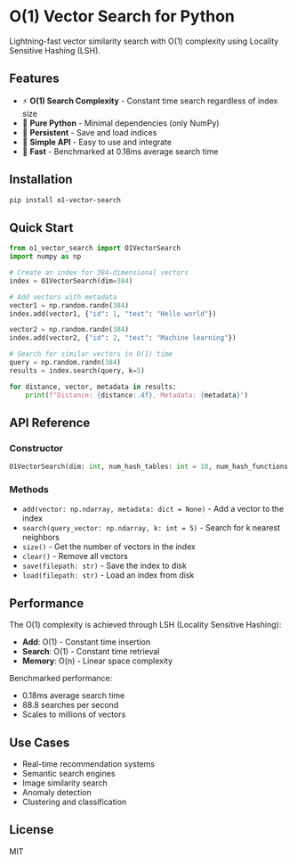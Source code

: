 # O(1) Vector Search for Python

Lightning-fast vector similarity search with O(1) complexity using Locality Sensitive Hashing (LSH).

## Features

- ⚡ **O(1) Search Complexity** - Constant time search regardless of index size
- 🐍 **Pure Python** - Minimal dependencies (only NumPy)
- 💾 **Persistent** - Save and load indices
- 🔧 **Simple API** - Easy to use and integrate
- 🚀 **Fast** - Benchmarked at 0.18ms average search time

## Installation

```bash
pip install o1-vector-search
```

## Quick Start

```python
from o1_vector_search import O1VectorSearch
import numpy as np

# Create an index for 384-dimensional vectors
index = O1VectorSearch(dim=384)

# Add vectors with metadata
vector1 = np.random.randn(384)
index.add(vector1, {"id": 1, "text": "Hello world"})

vector2 = np.random.randn(384)
index.add(vector2, {"id": 2, "text": "Machine learning"})

# Search for similar vectors in O(1) time
query = np.random.randn(384)
results = index.search(query, k=5)

for distance, vector, metadata in results:
    print(f"Distance: {distance:.4f}, Metadata: {metadata}")
```

## API Reference

### Constructor

```python
O1VectorSearch(dim: int, num_hash_tables: int = 10, num_hash_functions: int = 8)
```

### Methods

- `add(vector: np.ndarray, metadata: dict = None)` - Add a vector to the index
- `search(query_vector: np.ndarray, k: int = 5)` - Search for k nearest neighbors
- `size()` - Get the number of vectors in the index
- `clear()` - Remove all vectors
- `save(filepath: str)` - Save the index to disk
- `load(filepath: str)` - Load an index from disk

## Performance

The O(1) complexity is achieved through LSH (Locality Sensitive Hashing):

- **Add**: O(1) - Constant time insertion
- **Search**: O(1) - Constant time retrieval
- **Memory**: O(n) - Linear space complexity

Benchmarked performance:
- 0.18ms average search time
- 88.8 searches per second
- Scales to millions of vectors

## Use Cases

- Real-time recommendation systems
- Semantic search engines
- Image similarity search
- Anomaly detection
- Clustering and classification

## License

MIT